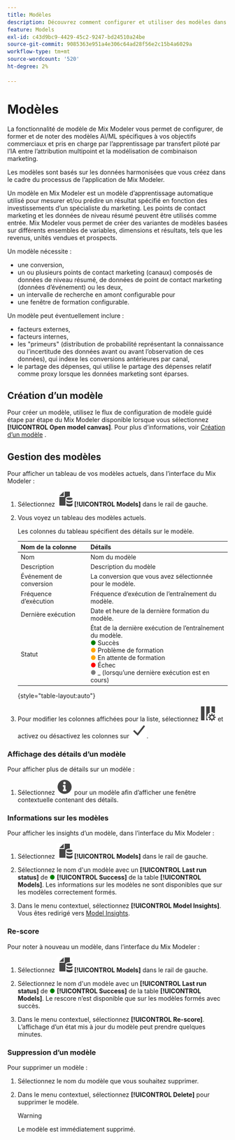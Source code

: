 ```yaml
---
title: Modèles
description: Découvrez comment configurer et utiliser des modèles dans Mix Modeler.
feature: Models
exl-id: c43d9bc9-4429-45c2-9247-bd24510a24be
source-git-commit: 9085363e951a4e306c64ad28f56e2c15b4a6029a
workflow-type: tm+mt
source-wordcount: '520'
ht-degree: 2%

---
```


# Modèles

La fonctionnalité de modèle de Mix Modeler vous permet de configurer, de former et de noter des modèles AI/ML spécifiques à vos objectifs commerciaux et pris en charge par l’apprentissage par transfert piloté par l’IA entre l’attribution multipoint et la modélisation de combinaison marketing.

Les modèles sont basés sur les données harmonisées que vous créez dans le cadre du processus de l’application de Mix Modeler.

Un modèle en Mix Modeler est un modèle d’apprentissage automatique utilisé pour mesurer et/ou prédire un résultat spécifié en fonction des investissements d’un spécialiste du marketing. Les points de contact marketing et les données de niveau résumé peuvent être utilisés comme entrée. Mix Modeler vous permet de créer des variantes de modèles basées sur différents ensembles de variables, dimensions et résultats, tels que les revenus, unités vendues et prospects.

Un modèle nécessite :

* une conversion,
* un ou plusieurs points de contact marketing (canaux) composés de données de niveau résumé, de données de point de contact marketing (données d’événement) ou les deux,
* un intervalle de recherche en amont configurable pour
* une fenêtre de formation configurable.

Un modèle peut éventuellement inclure :

* facteurs externes,
* facteurs internes,
* les &quot;primeurs&quot; (distribution de probabilité représentant la connaissance ou l’incertitude des données avant ou avant l’observation de ces données), qui indexe les conversions antérieures par canal,
* le partage des dépenses, qui utilise le partage des dépenses relatif comme proxy lorsque les données marketing sont éparses.


## Création d’un modèle

Pour créer un modèle, utilisez le flux de configuration de modèle guidé étape par étape du Mix Modeler disponible lorsque vous sélectionnez **[!UICONTROL Open model canvas]**. Pour plus d’informations, voir [Création d’un modèle](create.md) .

## Gestion des modèles

Pour afficher un tableau de vos modèles actuels, dans l’interface du Mix Modeler :

1. Sélectionnez ![](/help/assets//icons/FileData.svg) **[!UICONTROL Models]** dans le rail de gauche.

1. Vous voyez un tableau des modèles actuels.

   Les colonnes du tableau spécifient des détails sur le modèle.

   | Nom de la colonne | Détails |
   |---|---|
   | Nom | Nom du modèle |
   | Description | Description du modèle |
   | Événement de conversion | La conversion que vous avez sélectionnée pour le modèle. |
   | Fréquence d’exécution | Fréquence d’exécution de l’entraînement du modèle. |
   | Dernière exécution | Date et heure de la dernière formation du modèle. |
   | Statut | État de la dernière exécution de l’entraînement du modèle. <br/><span style="color:green">●</span> Succès<br/><span style="color:orange">●</span> Problème de formation<br/> <span style="color:orange">●</span> En attente de formation <br/><span style="color:red">●</span> Échec <br/><span style="color:gray">●</span> _ (lorsqu’une dernière exécution est en cours) |

   {style="table-layout:auto"}

1. Pour modifier les colonnes affichées pour la liste, sélectionnez ![Paramètres de colonne](/help/assets//icons/ColumnSetting.svg) et activez ou désactivez les colonnes sur ![Vérifier](/help/assets//icons/Checkmark.svg).


### Affichage des détails d’un modèle

Pour afficher plus de détails sur un modèle :

1. Sélectionnez ![Info](/help/assets//icons/Info.svg) pour un modèle afin d’afficher une fenêtre contextuelle contenant des détails.



### Informations sur les modèles

Pour afficher les insights d’un modèle, dans l’interface du Mix Modeler :

1. Sélectionnez ![](/help/assets//icons/FileData.svg) **[!UICONTROL Models]** dans le rail de gauche.

1. Sélectionnez le nom d&#39;un modèle avec un **[!UICONTROL Last run status]** de <span style="color:green">●</span> **[!UICONTROL Success]** de la table **[!UICONTROL Models]**. Les informations sur les modèles ne sont disponibles que sur les modèles correctement formés.

1. Dans le menu contextuel, sélectionnez **[!UICONTROL Model Insights]**. Vous êtes redirigé vers [Model Insights](insights.md).


### Re-score


Pour noter à nouveau un modèle, dans l’interface du Mix Modeler :

1. Sélectionnez ![](/help/assets//icons/FileData.svg) **[!UICONTROL Models]** dans le rail de gauche.

1. Sélectionnez le nom d&#39;un modèle avec un **[!UICONTROL Last run status]** de <span style="color:green">●</span> **[!UICONTROL Success]** de la table **[!UICONTROL Models]**. Le rescore n’est disponible que sur les modèles formés avec succès.

1. Dans le menu contextuel, sélectionnez **[!UICONTROL Re-score]**. L’affichage d’un état mis à jour du modèle peut prendre quelques minutes.


### Suppression d’un modèle

Pour supprimer un modèle :

1. Sélectionnez le nom du modèle que vous souhaitez supprimer.

1. Dans le menu contextuel, sélectionnez **[!UICONTROL Delete]** pour supprimer le modèle.

   >[!WARNING]
   >
   >Le modèle est immédiatement supprimé.



